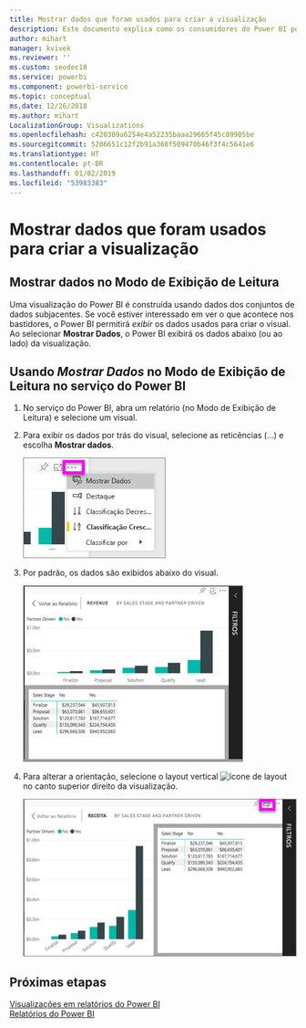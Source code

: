 ```yaml
---
title: Mostrar dados que foram usados para criar a visualização
description: Este documento explica como os consumidores do Power BI podem “ver” os dados usados para criar um visual.
author: mihart
manager: kvivek
ms.reviewer: ''
ms.custom: seodec18
ms.service: powerbi
ms.component: powerbi-service
ms.topic: conceptual
ms.date: 12/26/2018
ms.author: mihart
LocalizationGroup: Visualizations
ms.openlocfilehash: c420309a6254e4a52235baaa29665f45c89905be
ms.sourcegitcommit: 5206651c12f2b91a368f509470b46f3f4c5641e6
ms.translationtype: HT
ms.contentlocale: pt-BR
ms.lasthandoff: 01/02/2019
ms.locfileid: "53983383"
---
```

# <a name="show-the-data-that-was-used-to-create-the-visualization"></a>Mostrar dados que foram usados para criar a visualização
## <a name="show-data-in-reading-view"></a>Mostrar dados no Modo de Exibição de Leitura
Uma visualização do Power BI é construída usando dados dos conjuntos de dados subjacentes. Se você estiver interessado em ver o que acontece nos bastidores, o Power BI permitirá *exibir* os dados usados para criar o visual. Ao selecionar **Mostrar Dados**, o Power BI exibirá os dados abaixo (ou ao lado) da visualização.


## <a name="using-show-data-in-power-bi-service-reading-view"></a>Usando *Mostrar Dados* no Modo de Exibição de Leitura no serviço do Power BI
1. No serviço do Power BI, abra um relatório (no Modo de Exibição de Leitura) e selecione um visual.  
2. Para exibir os dados por trás do visual, selecione as reticências (...) e escolha **Mostrar dados**.
   
   ![selecione Mostrar dados](./media/end-user-show-data/power-bi-show-data2.png)
3. Por padrão, os dados são exibidos abaixo do visual.
   
   ![exibição vertical do visual e de dados](./media/end-user-show-data/power-bi-explore-show-data-new.png)

4. Para alterar a orientação, selecione o layout vertical ![ícone de layout](media/end-user-show-data/power-bi-vertical-icon-new.png) no canto superior direito da visualização.
   
   ![exibição horizontal do visual e de dados](./media/end-user-show-data/power-bi-explore-show-data2-new.png)

## <a name="next-steps"></a>Próximas etapas
[Visualizações em relatórios do Power BI](../visuals/power-bi-report-visualizations.md)    
[Relatórios do Power BI](end-user-reports.md)    
